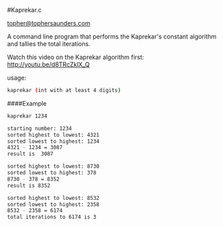 #Kaprekar.c

topher@tophersaunders.com

A command line program that 
performs the Kaprekar's constant 
algorithm and tallies the total iterations.

Watch this video on the Kaprekar algorithm first:
http://youtu.be/d8TRcZklX_Q



usage:
```bash
kaprekar (int with at least 4 digits)
```
####Example
```bash
kaprekar 1234
```
```bash
starting number: 1234 
sorted highest to lowest: 4321
sorted lowest to highest: 1234
4321 - 1234 = 3087
result is  3087

sorted highest to lowest: 8730
sorted lowest to highest: 378
8730 - 378 = 8352
result is 8352

sorted highest to lowest: 8532
sorted lowest to highest: 2358
8532 - 2358 = 6174
total iterations to 6174 is 3
```
